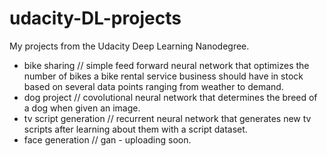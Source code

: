# udacity-DL-projects
My projects from the Udacity Deep Learning Nanodegree.
- bike sharing // simple feed forward neural network that optimizes the number of bikes a bike rental service business should have in stock based on several data points ranging from weather to demand.
- dog project // covolutional neural network that determines the breed of a dog when given an image.
- tv script generation // recurrent neural network that generates new tv scripts after learning about them with a script dataset.
- face generation // gan - uploading soon.
